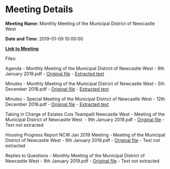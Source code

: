 # Meeting Details

**Meeting Name:** Monthly Meeting of the Municipal District of Newcastle West

**Date and Time:** 2019-01-09 10:00:00

**[Link to Meeting](https://www.limerick.ie/council/whats-on/monthly-meeting-municipal-district-newcastle-west-36)**

Files: 

Agenda - Monthly Meeting of the Municipal District of Newcastle West - 9th January 2019.pdf - [Original file](https://www.limerick.ie/sites/default/files/media/documents/2019-01/00%202019-01-09%20Agenda.pdf) - [Extracted text](./Agenda%20-%C2%A0Monthly%20Meeting%20of%20the%20Municipal%20District%20of%20Newcastle%20West%20-%209th%20January%202019.md)

Minutes - Monthly Meeting of the Municipal District of Newcastle West - 5th December 2018.pdf - [Original file](https://www.limerick.ie/sites/default/files/media/documents/2019-01/01%20%28a%29%202018-12-05%20Minutes%20December.pdf) - [Extracted text](./Minutes%20-%C2%A0Monthly%20Meeting%20of%20the%20Municipal%20District%20of%20Newcastle%20West%20-%205th%20December%202018.md)

Minutes - Special Meeting of the Municipal District of Newcastle West - 12th December 2018.pdf - [Original file](https://www.limerick.ie/sites/default/files/media/documents/2019-01/01%20%28b%29%202018-12-12%20Minutes%20Special%20Meeting.pdf) - [Extracted text](./Minutes%20-%20Special%C2%A0Meeting%20of%20the%20Municipal%20District%20of%20Newcastle%20West%20-%2012th%20December%202018.md)

Taking in Charge of Estates Cois Teampaill Newcastle West - Meeting of the Municipal District of Newcastle West  - 9th January 2019.pdf - [Original file](https://www.limerick.ie/sites/default/files/media/documents/2019-01/02%202018-01-09%20%20Taking%20in%20Charge%20of%20Estates%20Cois%20Teampaill%20Newcastle%20West.pdf) - Text not extracted

Housing Progress Report NCW Jan 2019 Meeting - Meeting of the Municipal District of Newcastle West - 9th January 2019.pdf - [Original file](https://www.limerick.ie/sites/default/files/media/documents/2019-01/03%202018-01-09%20Housing%20Progress%20Report%20NCW%20Jan%202019%20Meeting.pdf) - Text not extracted

Replies to Questions - Monthly Meeting of the Municipal District of Newcastle West - 9th January 2019.pdf - [Original file](https://www.limerick.ie/sites/default/files/media/documents/2019-01/2019-01-09%20Replies%20to%20Questions.pdf) - Text not extracted

